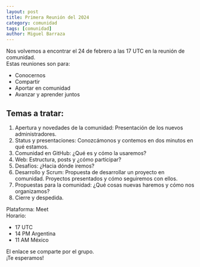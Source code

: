 ```yaml
---
layout: post
title: Primera Reunión del 2024
category: comunidad
tags: [comunidad]
author: Miguel Barraza
---
```


Nos volvemos a encontrar el 24 de febrero a las 17 UTC en la reunión de comunidad.  
Estas reuniones son para:  
* Conocernos
* Compartir
* Aportar en comunidad
* Avanzar y aprender juntos

## Temas a tratar:

1. Apertura y novedades de la comunidad: Presentación de los nuevos administradores.
2. Status y presentaciones: Conozcámonos y contemos en dos minutos en qué estamos.
3. Comunidad en GitHub: ¿Qué es y cómo la usaremos?
4. Web: Estructura, posts y ¿cómo participar?
5. Desafíos: ¿Hacia dónde iremos?
6. Desarrollo y Scrum: Propuesta de desarrollar un proyecto en comunidad. Proyectos presentados y cómo seguiremos con ellos.
7. Propuestas para la comunidad: ¿Qué cosas nuevas haremos y cómo nos organizamos?
8. Cierre y despedida.

Plataforma: Meet  
Horario:
* 17 UTC
* 14 PM Argentina
* 11 AM México

El enlace se comparte por el grupo.  
¡Te esperamos!